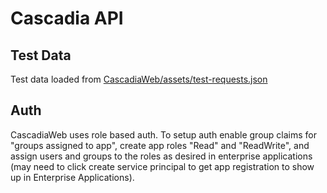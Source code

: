# Cascadia API

## Test Data

Test data loaded from [CascadiaWeb/assets/test-requests.json](CascadiaWeb/assets/test-requests.json)

## Auth

CascadiaWeb uses role based auth.  To setup auth enable group claims for "groups assigned to app", create app roles "Read" and "ReadWrite", and assign users and groups to the roles as desired in enterprise applications (may need to click create service principal to get app registration to show up in Enterprise Applications).

